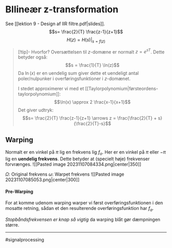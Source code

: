 # BIlineær z-transformation
See [[lektion 9 - Design af IIR filtre.pdf|slides]].
$$s= \frac{2}{T} \frac{z-1}{z+1}$$
$$H(z) = H(s)|_{s = f(z)}$$

>[!tip]- Hvorfor?
>Oversættelsen til $z$-domæne er normalt $z = e^{sT}$. Dette betyder også:
>$$s = \frac{1}{T} \ln(z)$$
>Da $\ln(x)$ er en uendelig sum giver dette et uendeligt antal poler/nulpunker i overføringsfunktioner i $z$-domænet.
>
>I stedet approximerer vi med et [[Taylorpolynomium|førsteordens-taylorpolynomium]]:
>$$\ln(x) \approx 2 \frac{x-1}{x+1}$$
>Det giver udtryk:
>$$s= \frac{2}{T} \frac{z-1}{z+1} \arrows z = \frac{\frac{2}{T} + s}{\frac{2}{T}-s}$$

## Warping
Normalt er  en vinkel på $\pi$ lig en frekvens lig $f_o$. Her er en vinkel på $\pi$ eller $-\pi$ lig en **uendelig frekvens**. Dette betyder at (specielt høje) frekvenser forvrænges.
![[Pasted image 20231107084334.png|center|350]]

$\Omega$: Original frekvens
$\omega$: Warpet frekvens
![[Pasted image 20231107085053.png|center|300]]

#### Pre-Warping
For at komme udenom warping warper vi først overføringsfunktionen i den mosatte retning, sådan et den resulterende overføringsfunktion har $f_{a}$.

*Stopbåndsfrekvensen er knap så vigtig* da warping blåt gør dæmpningen større.

---
#signalprocessing
